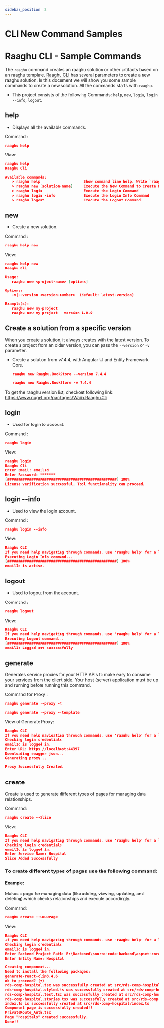 ```yaml
---
sidebar_position: 2
---
```


# CLI New Command Samples

# Raaghu CLI - Sample Commands 

The `raaghu` command creates an raaghu solution or other artifacts based on an raaghu template. [Raaghu CLI](CLI.md) has several parameters to create a new raaghu solution. In this document we will show you some sample commands to create a new solution. All the commands starts with `raaghu`.

* This project consists of the following Commands: `help`, `new`, `login`, `login --info`, `logout`.

## help

* Displays all the available commands.

Command :

  ```json
  raaghu help
  ```
  View:
```json
raaghu help
Raaghu Cli

Available commands:
   > raaghu help                    Show command line help. Write `raaghu help <command>` for particular command
   > raaghu new [solution-name]     Execute the New Command to Create New Raaghu Solution
   > raaghu login                   Execute the Login Command
   > raaghu login -info             Execute the Login Info Command
   > raaghu logout                  Execute the Logout Command

  ```

  ## new

* Create a new solution.

Command :

  ```json
  raaghu help new 
  ```
  View:
```json
raaghu help new
Raaghu Cli

Usage:
   raaghu new <project-name> [options]

Options:
   -v|--version <version-number>  (default: latest-version)

Example(s):
   raaghu new my-project
   raaghu new my-project --version 1.0.0

  ```
  
## Create a solution from a specific version

When you create a solution, it always creates with the latest version. To create a project from an older version, you can pass the `--version` or `-v`  parameter.

* Create a solution from v7.4.4, with Angular UI and Entity Framework Core.

  ```json
  raaghu new Raaghu.BookStore --version 7.4.4
  ```
   ```json
  raaghu new Raaghu.BookStore -v 7.4.4
  ```

To get the raaghu version list, checkout following link: https://www.nuget.org/packages/Waiin.Raaghu.Cli


  ## login

* Used for login to account.

Command :

  ```json
  raaghu login 
  ```
  View:
```json
raaghu login
Raaghu Cli
Enter Email: emailId
Enter Password: *******
[##################################################] 100%
License verification successful. Tool functionality can proceed.
  ```
  ## login --info

* Used to view the login account.

Command :

  ```json
  raaghu login --info
  ```
  View:
```json
Raaghu CLI
If you need help navigating through commands, use 'raaghu help' for a list of commands.
Executing Login Info command...
[##################################################] 100%
emailId is active.
  ```  
   ## logout

* Used to logout from the account.

Command :

  ```json
  raaghu logout
  ```
  View:
```json
Raaghu CLI
If you need help navigating through commands, use 'raaghu help' for a list of commands.
Executing Logout command...
[##################################################] 100%
emailId Logged out successfully
  ```  

  ## generate
Generates service proxies for your HTTP APIs to make easy to consume your services from the client side. Your host (server) application must be up and running before running this command.

Command for Proxy :

```json
raaghu generate --proxy -t
``` 
```json
raaghu generate --proxy --template
``` 
View of Generate Proxy:
```json
Raaghu CLI
If you need help navigating through commands, use 'raaghu help' for a list of commands.
Checking login credentials
emailId is logged in.
Enter URL: https://localhost:44397
Downloading swagger json...
Generating proxy...

Proxy Successfully Created.
```

## create
Create is used to generate different types of pages for managing data relationships. 

Command:

```json
raaghu create --Slice
```

View:

```json
Raaghu CLI
If you need help navigating through commands, use 'raaghu help' for a list of commands.
Checking login credentials
emailId is logged in.
Enter Service Name: Hospital
Slice Added Successfully
```

### To create different types of pages use the following command:

#### Example:

Makes a page for managing data (like adding, viewing, updating, and deleting).which checks relationships and execute accordingly.

Command:
```json
raaghu create --CRUDPage
```

View:
```json
Raaghu CLI
If you need help navigating through commands, use 'raaghu help' for a list of commands.
Checking login credentials
emailId is logged in.
Enter Backend Project Path: E:\Backened\source-code-backend\aspnet-core
Enter Entity Name: Hospital

Creating component...
Need to install the following packages:
generate-react-cli@8.4.6
ok to proceed? (y)
rds-comp-hospital.tsx was successfully created at src/rds-comp-hospital/rds-comp-hospital.tsx
rds-comp-hospital.styled.ts was successfully created at src/rds-comp-hospital/rds-comp-hospital.styled.ts
rds-comp-hospital.test.tsx was successfully created at src/rds-comp-hospital/rds-comp-hospital.test.tsx
rds-comp-hospital.stories.tsx was successfully created at src/rds-comp-hospital/rds-comp-hospital.stories.tsx
index.ts is successfully created at src/rds-comp-hospital/index.ts
Component page is successfully created!!
PrivateRoute_Auth.tsx
Page "Hospitals" created successfully.
Done!!
```